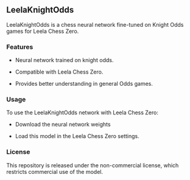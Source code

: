 ## LeelaKnightOdds
LeelaKnightOdds is a chess neural network fine-tuned on Knight Odds games for Leela Chess Zero.

### Features
- Neural network trained on knight odds.

- Compatible with Leela Chess Zero.

- Provides better understanding in general Odds games.


### Usage
To use the LeelaKnightOdds network with Leela Chess Zero:

- Download the neural network weights

- Load this model in the Leela Chess Zero settings.


### License
This repository is released under the non-commercial license, which restricts commercial use of the model.
